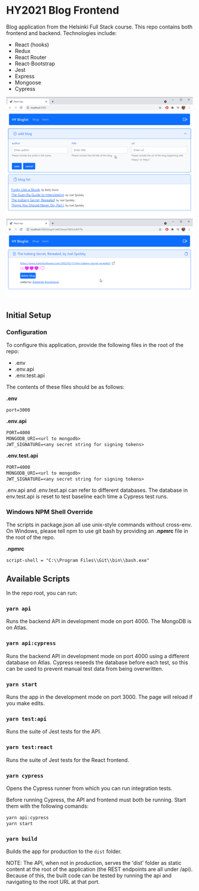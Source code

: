 # HY2021 Blog Frontend

Blog application from the Helsinki Full Stack course. This repo contains both frontend and backend. Technologies include:
- React (hooks)
- Redux
- React Router
- React-Bootstrap
- Jest
- Express
- Mongoose
- Cypress

<img src="./readme_assets/bloglist-ui.png" alt="bloglist ui"/>

<img src="./readme_assets/bloglist-ui-blog-detail.png" alt="bloglist ui"/>

## Initial Setup

### Configuration 
To configure this application, provide the following files in the root of the repo:
- .env
- .env.api
- .env.test.api

The contents of these files should be as follows:

**.env**
```
port=3000
```
**.env.api**
```
PORT=4000
MONGODB_URI=<url to mongodb>
JWT_SIGNATURE=<any secret string for signing tokens>
```
**.env.test.api**
```
PORT=4000
MONGODB_URI=<url to mongodb>
JWT_SIGNATURE=<any secret string for signing tokens>
```

.env.api and .env.test.api can refer to different databases. The database in env.test.api is reset to test baseline each time a Cypress test runs.

### Windows NPM Shell Override
The scripts in package.json all use unix-style commands without cross-env. On Windows, please tell npm to use git bash by providing an **.npmrc** file in the root of the repo.

**.npmrc**
```
script-shell = "C:\\Program Files\\Git\\bin\\bash.exe"
```

## Available Scripts

In the repo root, you can run:

### `yarn api`

Runs the backend API in development mode on port 4000. The MongoDB is on Atlas.

### `yarn api:cypress`

Runs the backend API in development mode on port 4000 using a different database on Atlas. 
Cypress reseeds the database before each test, so this can be used to prevent manual test data from being overwritten.

### `yarn start`

Runs the app in the development mode on port 3000. 
The page will reload if you make edits. 

### `yarn test:api`

Runs the suite of Jest tests for the API. 

### `yarn test:react`

Runs the suite of Jest tests for the React frontend. 

### `yarn cypress`

Opens the Cypress runner from which you can run integration tests.

Before running Cypress, the API and frontend must both be running. Start them with the following comands:
```
yarn api:cypress
yarn start
```

### 

### `yarn build`

Builds the app for production to the `dist` folder.

NOTE: The API, when not in production, serves the 'dist' folder as static content at the root of the application (the REST endpoints are all under /api). 
Because of this, the built code can be tested by running the api and navigating to the root URL at that port.

